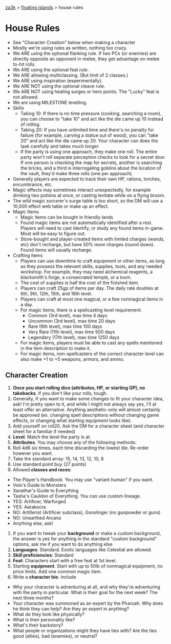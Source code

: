 [za3k](/) > [floating islands](/floating_islands/) > house rules

# House Rules
- See "Character Creation" below when making a character
- Mostly we're using rules as written, nothing too crazy.
- We ARE using the optional flanking rule. If two PCs (or enemies) are directly opposite an opponent in melee, they get advantage on melee to-hit rolls.
- We ARE using the optional feat rule.
- We ARE allowing multiclassing. (But limit of 2 classes.)
- We ARE using inspiration (experimentally).
- We ARE NOT using the optional cleave rule.
- We ARE NOT using healing surges or hero points. The "Lucky" feat is not allowed.
- We are using MILESTONE levelling.
- Skills
    - Taking 10: If there is no time pressure (cooking, searching a room), you can choose to "take 10" and act like the die came up 10 instead of rolling.
    - Taking 20: If you have unlimited time and there's no penalty for failure (for example, carving a statue out of wood), you can "take 20" and act like the die came up 20. Your character can does the task carefully and takes much longer.
    - If the party is using one approach, they make one roll. The entire party won't roll separate perception checks to look for a secret door. If one person is checking the map for secrets, another is searching the bricks, and a third is interrogating goblins about the location of the vault, they'd make three rolls (one per approach).
- Generally players are expected to track their own HP, rations, torches, encumbrance, etc.
- Magic effects may sometimes interact unexpectedly, for example drinking two potions at once, or casting levitate while on a flying broom.
- The wild magic sorcerer's surge table is too short, so the DM will use a 10,000 effect web table or make up an effect.
- Magic Items
  - Magic items can be bought in friendly lands
  - Found magic items are not automatically identified after a rest. Players will need to cast Identify, or study any found items in-game. Most will be easy to figure out.
  - Store-bought and player-created items with limited charges (wands, etc) don't recharge, but have 50% more charges (round down). Found items will usually recharge.
- Crafting items
  - Players can use downtime to craft equipment or other items, as long as they possess the relevant skills, supplies, tools, and any needed workshop. For example, they may need alchemical reagents, a blacksmith's forge, a consecrated temple, or a loom.
  - The cost of supplies is half the cost of the finished item.
  - Players can craft 25gp of items per day. The daily rate doubles at 6th, 9th, 12th, 15th, and 18th level.
  - Players can craft at most one magical, or a few nonmagical items in a day.
  - For magic items, there is a spellcasting level requirement. 
      - Common (3rd level), max time 4 days
      - Uncommon (3rd level), max time 20 days
      - Rare (6th level), max time 100 days
      - Very Rare (11th level), max time 500 days
      - Legendary (17th level), max time 1250 days
  - For magic items, players must be able to cast any spells mentioned in the item description to make it.
  - For magic items, non-spellcasters of the correct character level can also make +1 to +5 weapons, armors, and ammo.

## Character Creation
1. **Once you start rolling dice (attributes, HP, or starting GP), no takebacks**. If you don't like your rolls, tough.
1. Generally, if you want to make some changes to fit your character idea, ask! I'm pretty open to it, and while I might not always say yes, I'll at least offer an alternative. Anything aesthetic-only will almost certainly be approved (ex. changing spell descriptions without changing game effects, or changing what starting equipment looks like).
1. Add yourself on roll20. Ask the DM for a character sheet (and character sheet for a familiar if needed)
1. **Level**. Match the level the party is at.
1. **Attributes**. You may choose any of the following methods:
 1. Roll 4d6 six times, each time discarding the lowest die. Re-order however you want.
 1. Take the standard array: 15, 14, 13, 12, 10, 8
 1. Use standard point buy (27 points)
1. Allowed **classes and races**:
 - The Player's Handbook. You may use "variant human" if you want.
 - Volo's Guide to Monsters
 - Xanathar's Guide to Everything
 - Tasha's Cauldon of Everything. You can use custom lineage.
 - YES: Artificer, Warforged
 - YES: Aarakocra
 - NO: Artillerist (Artificer subclass), Gunslinger (no gunpowder or guns)
 - NO: Unearthed Arcana
 - Anything else, ask!
1. If you want to tweak your **background** or make a custom background, the answer is yes for anything in the standard "custom background" options, ask me if you want to do anything else
1. **Languages**: Standard. Exotic languages like Celestial are allowed.
1. **Skill proficiencies**: Standard
1. **Feat**: Characters start with a free feat at 1st level.
1. Starting **equipment**. Start with up to 50lb of nonmagical equipment, no price limits. Add one common magic item.
1. Write a **character bio**. Include
  - Why your character is adventuring at all, and why they're adventuring with the party in particular. What is their goal for the next week? The next three months?
  - Your character was summoned as an expert by the Pharoah. Why does he think they can help? Are they an expert in anything?
  - What do they look like physically?
  - What is their personality like?
  - What's their backstory?
  - What people or organizations might they have ties with? Are the ties good (allies), bad (enemies), or neutral?
